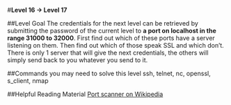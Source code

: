 #**Level 16 → Level 17**

##Level Goal
The credentials for the next level can be retrieved by submitting the password of the current level to **a port on localhost in the range 31000 to 32000**. First find out which of these ports have a server listening on them. Then find out which of those speak SSL and which don’t. There is only 1 server that will give the next credentials, the others will simply send back to you whatever you send to it.

##Commands you may need to solve this level
ssh, telnet, nc, openssl, s_client, nmap

##Helpful Reading Material
[Port scanner on Wikipedia](https://en.wikipedia.org/wiki/Port_scanner)
